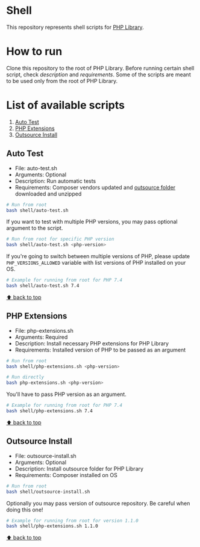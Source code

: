 # Shell

This repository represents shell scripts for [PHP Library].

# How to run

Clone this repository to the root of PHP Library. Before running certain shell script, check *description* and *requirements*. Some of the scripts are meant to be used only from the root of PHP Library.

# List of available scripts

1. [Auto Test](#auto-test)
1. [PHP Extensions](#php-extensions)
1. [Outsource Install](#outsource-install)

## Auto Test

* File: auto-test.sh
* Arguments: Optional
* Description: Run automatic tests
* Requirements: Composer vendors updated and [outsource folder] downloaded and unzipped

```bash
# Run from root
bash shell/auto-test.sh
```

If you want to test with multiple PHP versions, you may pass optional argument to the script.

```bash
# Run from root for specific PHP version
bash shell/auto-test.sh <php-version>
```

If you're going to switch between multiple versions of PHP, please update `PHP_VERSIONS_ALLOWED` variable with list versions of PHP installed on your OS.

```bash
# Example for running from root for PHP 7.4
bash shell/auto-test.sh 7.4
```

[⬆ back to top](#list-of-available-scripts)

## PHP Extensions

* File: php-extensions.sh
* Arguments: Required
* Description: Install necessary PHP extensions for PHP Library
* Requirements: Installed version of PHP to be passed as an argument

```bash
# Run from root
bash shell/php-extensions.sh <php-version>

# Run directly
bash php-extensions.sh <php-version>
```

You'll have to pass PHP version as an argument.

```bash
# Example for running from root for PHP 7.4
bash shell/php-extensions.sh 7.4
```

[⬆ back to top](#list-of-available-scripts)

## Outsource Install

* File: outsource-install.sh
* Arguments: Optional
* Description: Install outsource folder for PHP Library
* Requirements: Composer installed on OS

```bash
# Run from root
bash shell/outsource-install.sh
```

Optionally you may pass version of outsource repository. Be careful when doing this one!

```bash
# Example for running from root for version 1.1.0
bash shell/php-extensions.sh 1.1.0
```

[⬆ back to top](#list-of-available-scripts)

[outsource folder]: https://github.com/php-library-league/outsource
[PHP Library]: https://github.com/90zlaya/php-library
